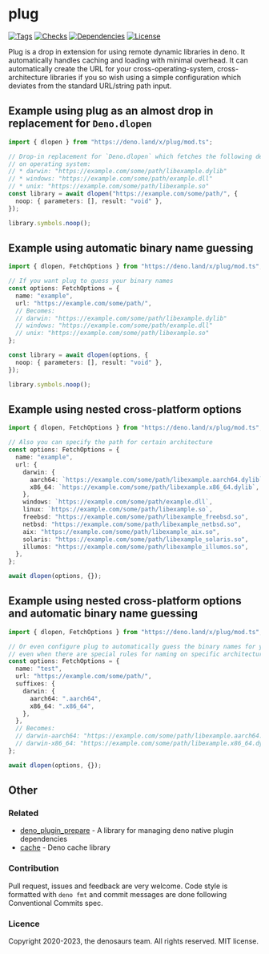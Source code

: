 # plug

[![Tags](https://img.shields.io/github/release/denosaurs/plug)](https://github.com/denosaurs/plug/releases)
[![Checks](https://github.com/denosaurs/plug/actions/workflows/deno.yml/badge.svg)](https://github.com/denosaurs/plug/actions/workflows/deno.yml)
[![Dependencies](https://github.com/denosaurs/plug/actions/workflows/depsbot.yml/badge.svg)](https://github.com/denosaurs/plug/actions/workflows/depsbot.yml)
[![License](https://img.shields.io/github/license/denosaurs/plug)](https://github.com/denosaurs/plug/blob/master/LICENSE)

Plug is a drop in extension for using remote dynamic libraries in deno. It
automatically handles caching and loading with minimal overhead. It can
automatically create the URL for your cross-operating-system, cross-architecture
libraries if you so wish using a simple configuration which deviates from the
standard URL/string path input.

## Example using plug as an almost drop in replacement for `Deno.dlopen`

```ts
import { dlopen } from "https://deno.land/x/plug/mod.ts";

// Drop-in replacement for `Deno.dlopen` which fetches the following depending
// on operating system:
// * darwin: "https://example.com/some/path/libexample.dylib"
// * windows: "https://example.com/some/path/example.dll"
// * unix: "https://example.com/some/path/libexample.so"
const library = await dlopen("https://example.com/some/path/", {
  noop: { parameters: [], result: "void" },
});

library.symbols.noop();
```

## Example using automatic binary name guessing

```ts
import { dlopen, FetchOptions } from "https://deno.land/x/plug/mod.ts";

// If you want plug to guess your binary names
const options: FetchOptions = {
  name: "example",
  url: "https://example.com/some/path/",
  // Becomes:
  // darwin: "https://example.com/some/path/libexample.dylib"
  // windows: "https://example.com/some/path/example.dll"
  // unix: "https://example.com/some/path/libexample.so"
};

const library = await dlopen(options, {
  noop: { parameters: [], result: "void" },
});

library.symbols.noop();
```

## Example using nested cross-platform options

```ts
import { dlopen, FetchOptions } from "https://deno.land/x/plug/mod.ts";

// Also you can specify the path for certain architecture
const options: FetchOptions = {
  name: "example",
  url: {
    darwin: {
      aarch64: `https://example.com/some/path/libexample.aarch64.dylib`,
      x86_64: `https://example.com/some/path/libexample.x86_64.dylib`,
    },
    windows: `https://example.com/some/path/example.dll`,
    linux: `https://example.com/some/path/libexample.so`,
    freebsd: "https://example.com/some/path/libexample_freebsd.so",
    netbsd: "https://example.com/some/path/libexample_netbsd.so",
    aix: "https://example.com/some/path/libexample_aix.so",
    solaris: "https://example.com/some/path/libexample_solaris.so",
    illumos: "https://example.com/some/path/libexample_illumos.so",
  },
};

await dlopen(options, {});
```

## Example using nested cross-platform options and automatic binary name guessing

```ts
import { dlopen, FetchOptions } from "https://deno.land/x/plug/mod.ts";

// Or even configure plug to automatically guess the binary names for you,
// even when there are special rules for naming on specific architectures
const options: FetchOptions = {
  name: "test",
  url: "https://example.com/some/path/",
  suffixes: {
    darwin: {
      aarch64: ".aarch64",
      x86_64: ".x86_64",
    },
  },
  // Becomes:
  // darwin-aarch64: "https://example.com/some/path/libexample.aarch64.dylib"
  // darwin-x86_64: "https://example.com/some/path/libexample.x86_64.dylib"
};

await dlopen(options, {});
```

## Other

### Related

- [deno_plugin_prepare](https://github.com/manyuanrong/deno-plugin-prepare) - A
  library for managing deno native plugin dependencies
- [cache](https://github.com/denosaurs/cache) - Deno cache library

### Contribution

Pull request, issues and feedback are very welcome. Code style is formatted with
`deno fmt` and commit messages are done following Conventional Commits spec.

### Licence

Copyright 2020-2023, the denosaurs team. All rights reserved. MIT license.
